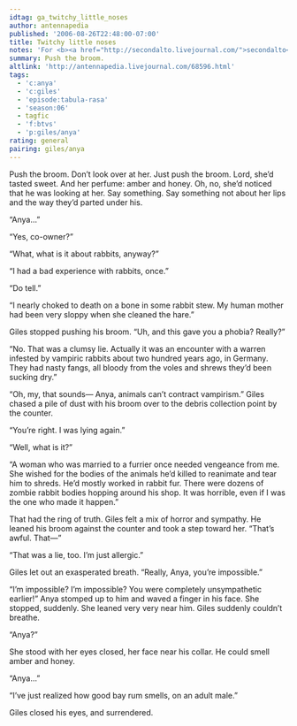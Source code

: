 ```yaml
---
idtag: ga_twitchy_little_noses
author: antennapedia
published: '2006-08-26T22:48:00-07:00'
title: Twitchy little noses
notes: 'For <b><a href="http://secondalto.livejournal.com/">secondalto</a></b>, who wanted "Giles and Anya after Tabula Rasa, him trying to avoid the kiss but find out more about her fear of bunnies.'
summary: Push the broom.
altlink: 'http://antennapedia.livejournal.com/68596.html'
tags:
  - 'c:anya'
  - 'c:giles'
  - 'episode:tabula-rasa'
  - 'season:06'
  - tagfic
  - 'f:btvs'
  - 'p:giles/anya'
rating: general
pairing: giles/anya
---
```

<p>Push the broom. Don&#8217;t look over at her. Just push the broom. Lord, she&#8217;d tasted sweet. And her perfume: amber and honey. Oh, no, she&#8217;d noticed that he was looking at her. Say something. Say something not about her lips and the way they&#8217;d parted under his.</p>

<p>&#8220;Anya&#8230;&#8221;</p>

<p>&#8220;Yes, co-owner?&#8221;</p>

<p>&#8220;What, what is it about rabbits, anyway?&#8221;</p>

<p>&#8220;I had a bad experience with rabbits, once.&#8221;</p>

<p>&#8220;Do tell.&#8221;</p>

<p>&#8220;I nearly choked to death on a bone in some rabbit stew. My human mother had been very sloppy when she cleaned the hare.&#8221;</p>

<p>Giles stopped pushing his broom. &#8220;Uh, and this gave you a phobia? Really?&#8221;</p>

<p>&#8220;No. That was a clumsy lie. Actually it was an encounter with a warren infested by vampiric rabbits about two hundred years ago, in Germany. They had nasty fangs, all bloody from the voles and shrews they&#8217;d been sucking dry.&#8221;</p>

<p>&#8220;Oh, my, that sounds&#8212; Anya, animals can&#8217;t contract vampirism.&#8221; Giles chased a pile of dust with his broom over to the debris collection point by the counter.</p>

<p>&#8220;You&#8217;re right. I was lying again.&#8221;</p>

<p>&#8220;Well, what is it?&#8221;</p>

<p>&#8220;A woman who was married to a furrier once needed vengeance from me. She wished for the bodies of the animals he&#8217;d killed to reanimate and tear him to shreds. He&#8217;d mostly worked in rabbit fur. There were dozens of zombie rabbit bodies hopping around his shop. It was horrible, even if I was the one who made it happen.&#8221;</p>

<p>That had the ring of truth. Giles felt a mix of horror and sympathy. He leaned his broom against the counter and took a step toward her. &#8220;That&#8217;s awful. That&#8212;&#8221; </p>

<p>&#8220;That was a lie, too. I&#8217;m just allergic.&#8221;</p>

<p>Giles let out an exasperated breath. &#8220;Really, Anya, you&#8217;re impossible.&#8221;</p>

<p>&#8220;I&#8217;m impossible? I&#8217;m impossible? You were completely unsympathetic earlier!&#8221; Anya stomped up to him and waved a finger in his face. She stopped, suddenly. She leaned very very near him. Giles suddenly couldn&#8217;t breathe.</p>

<p>&#8220;Anya?&#8221;</p>

<p>She stood with her eyes closed, her face near his collar. He could smell amber and honey. </p>

<p>&#8220;Anya&#8230;&#8221;</p>

<p>&#8220;I&#8217;ve just realized how good bay rum smells, on an adult male.&#8221;</p>

<p>Giles closed his eyes, and surrendered.</p>
